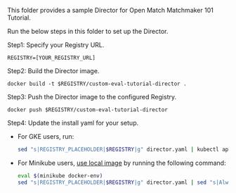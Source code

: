 This folder provides a sample Director for Open Match Matchmaker 101 Tutorial.

Run the below steps in this folder to set up the Director.

Step1: Specify your Registry URL.
```
REGISTRY=[YOUR_REGISTRY_URL]
```

Step2: Build the Director image.
```
docker build -t $REGISTRY/custom-eval-tutorial-director .
```

Step3: Push the Director image to the configured Registry.
```
docker push $REGISTRY/custom-eval-tutorial-director
```

Step4: Update the install yaml for your setup.

- For GKE users, run:
    ```bash
    sed "s|REGISTRY_PLACEHOLDER|$REGISTRY|g" director.yaml | kubectl apply -f -
    ```
- For Minikube users, [use local image](https://kubernetes.io/docs/setup/learning-environment/minikube/#use-local-images-by-re-using-the-docker-daemon) by running the following command:
    ```bash
    eval $(minikube docker-env)
    sed "s|REGISTRY_PLACEHOLDER|$REGISTRY|g" director.yaml | sed "s|Always|Never|g" | kubectl apply -f -
    ```